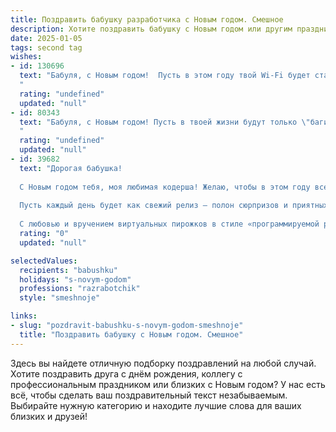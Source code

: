 ```yaml
---
title: Поздравить бабушку разработчика с Новым годом. Смешное
description: Хотите поздравить бабушку с Новым годом или другим праздником? Наш ИИ создаст незабываемое поздравление, а вы обязательно выделитесь среди других.  
date: 2025-01-05
tags: second tag
wishes:
- id: 130696
  text: "Бабуля, с Новым годом!  Пусть в этом году твой Wi-Fi будет стабильнее, чем мой код после дедлайна, а здоровье — крепче, чем защита от DDoS-атак на мой сайт!  Желаю тебе столько радости, сколько гигабайт свободного места на моём жёстком диске... после удаления ненужных файлов (шутка, конечно, я всё храню!).  Счастья тебе, бабуль, и пусть все твои желания исполнятся, даже самые неожиданные (например, чтобы я наконец-то починил тот сломанный стул!).
  "
  rating: "undefined"
  updated: "null"
- id: 80343
  text: "Бабуля, с Новым годом! Пусть в твоей жизни будут только \"баги\" счастья, \"обновления\" радости и \"релизы\" веселья!
  "
  rating: "undefined"
  updated: "null"
- id: 39682
  text: "Дорогая бабушка!
  
  С Новым годом тебя, моя любимая кодерша! Желаю, чтобы в этом году все баги жизни обходили тебя стороной, а неудачи компилировались в удачные решения! Пусть твой код будет без ошибок, а жизнь — с максимумом радости и новых функций!
  
  Пусть каждый день будет как свежий релиз — полон сюрпризов и приятных обновлений. Я уже готовлю для тебя новый алгоритм счастья, который всегда будет в работающем состоянии!
  
  С любовью и вручением виртуальных пирожков в стиле «программируемой радости», твой внук!"
  rating: "0"
  updated: "null"

selectedValues:
  recipients: "babushku"
  holidays: "s-novym-godom"
  professions: "razrabotchik"
  style: "smeshnoje"

links:
- slug: "pozdravit-babushku-s-novym-godom-smeshnoje"
  title: "Поздравить бабушку с Новым годом. Смешное"
---
```


Здесь вы найдете отличную подборку поздравлений на любой случай. 
Хотите поздравить друга с днём рождения, коллегу с профессиональным праздником или близких с Новым годом? У нас есть всё, чтобы сделать ваш поздравительный текст незабываемым. Выбирайте нужную категорию и находите лучшие слова для ваших близких и друзей!
